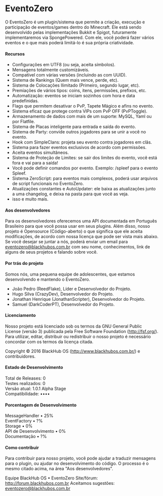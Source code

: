 # EventoZero
O EventoZero é um plugin/sistema que permite a criação, execução e participação de eventos/games dentro do Minecraft. Ele está sendo desenvolvido pelas implementações Bukkit e Spigot, futuramente implementaremos via SpongePowered. Com ele, você poderá fazer vários eventos e o que mais poderá limitá-lo é sua própria criatividade.

#### Recursos
- Configurações em UTF8 (ou seja, aceita símbolos).
- Mensagens totalmente customizáveis.
- Compatível com várias versões (incluindo as com UUID).
- Sistema de Rankings (Quem mais vence, perde, etc).
- Sistema de Colocações Ilimitado (Primeiro, segundo lugar, etc).
- Premiações de vários tipos: coins, itens, permissões, prefixos, etc.
- Automatização: eventos se iniciam sozinhos com hora e data predefinidas.
- Flags que permitem desativar o PvP, Tapete Mágico e afins no evento.
- Sistema eficaz que protege contra VIPs com PvP OFF (PvPToggle).
- Armazenamento de dados com mais de um suporte: MySQL, Yaml ou por Flatfile.
- Sistema de Placas inteligente para entrada e saída do evento.
- Sistema de Party: convide outros jogadores para se unir a você no evento.
- Hook com SimpleClans: projeta seu evento contra jogadores em clãs.
- Sistema para fazer eventos exclusivos de acordo com permissões.
- Aceita eventos simultâneos.
- Sistema de Proteção de Limites: se sair dos limites do evento, você está fora e vai para a saída!
- Você pode definir comandos por evento. Exemplo: /spleef para o evento Spleef.
- Sistema ZeroScript: para eventos mais complexos, poderá usar arquivos de script funcionais no EventoZero.
- Atualizações constantes e AutoUpdater: ele baixa as atualizações junto a uma changelog, e deixa na pasta para que você as veja.
- isso e muito mais.

#### Aos desenvolvedores
Para os desenvolvedores oferecemos uma API documentada em Português Brasileiro para que você possa usar em seus plugins. Além disso, nosso projeto é Opensource (Código-aberto) o que significa que ele aceita modificações, de acordo com nossa licença que pode ser vista mais abaixo. Se você desejar se juntar a nós, poderá enviar um email para eventozero@blackhubos.com.br com seu nome, conhecimentos, link de alguns de seus projetos e falando sobre você.

#### Por trás do projeto
Somos nós, uma pequena equipe de adolescentes, que estamos desenvolvendo e mantendo o EventoZero.
- João Pedro (ReedFlake), Líder e Desenvolvedor do Projeto.
- Hugo Silva (CrazyDev), Desenvolvedor do Projeto.
- Jonathan Henrique (JonathanScripter), Desenvolvedor do Projeto.
- Samuel (DarkCoderPT), Desenvolvedor do Projeto.

#### Licenciamento
Nosso projeto está licenciado sob os termos da GNU General Public License (versão 3) publicada pela Free Software Foundation (http://fsf.org/). Para utilizar, editar, distribuir ou redistribuir o nosso projeto é necessário concordar com os termos da licença citada.  
  
Copyright © 2016 BlackHub OS (http://www.blackhubos.com.br/) e contribuidores.

#### Estado de Desenvolvimento
Total de Releases: 0   
Testes realizados: 0   
Versão atual: 1.0.1 Alpha Stage  
Compatibilidade: ••••  
  
#### Porcentagem de Desenvolvimento
MessageHandler • 25%  
EventFactory • ?%  
Storage • 0%  
API de Desenvolvimento • 0%  
Documentação • ?%  

#### Como contribuir
Para contribuir para nosso projeto, você pode ajudar a traduzir mensagens para o plugin, ou ajudar no desenvolvimento do código. O processo é o mesmo citado acima, na área "Aos desenvolvedores".
  
Equipe BlackHub OS • EventoZero
Site/fórum: http://forum.blackhubos.com.br
Aceitamos sugestões: eventozero@blackhubos.com.br
